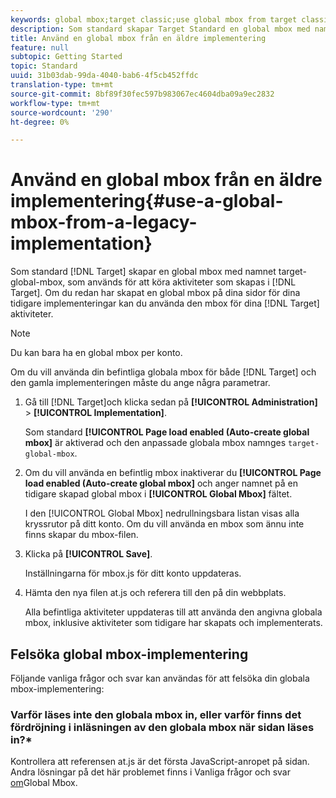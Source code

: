 ```yaml
---
keywords: global mbox;target classic;use global mbox from target classic
description: Som standard skapar Target Standard en global mbox med namnet target-global-mbox, som används för att köra aktiviteter som skapats i Target Standard. Om du redan har skapat en global mbox på sidorna för dina tidigare implementeringar kan du använda den mbox-filen för dina Target Standard-aktiviteter.
title: Använd en global mbox från en äldre implementering
feature: null
subtopic: Getting Started
topic: Standard
uuid: 31b03dab-99da-4040-bab6-4f5cb452ffdc
translation-type: tm+mt
source-git-commit: 8bf89f30fec597b983067ec4604dba09a9ec2832
workflow-type: tm+mt
source-wordcount: '290'
ht-degree: 0%

---
```



# Använd en global mbox från en äldre implementering{#use-a-global-mbox-from-a-legacy-implementation}

Som standard [!DNL Target] skapar en global mbox med namnet target-global-mbox, som används för att köra aktiviteter som skapas i [!DNL Target]. Om du redan har skapat en global mbox på dina sidor för dina tidigare implementeringar kan du använda den mbox för dina [!DNL Target] aktiviteter.

>[!NOTE]
>
>Du kan bara ha en global mbox per konto.

Om du vill använda din befintliga globala mbox för både [!DNL Target] och den gamla implementeringen måste du ange några parametrar.

1. Gå till [!DNL Target]och klicka sedan på **[!UICONTROL Administration]** > **[!UICONTROL Implementation]**.

   Som standard **[!UICONTROL Page load enabled (Auto-create global mbox]** är aktiverad och den anpassade globala mbox namnges `target-global-mbox`.

1. Om du vill använda en befintlig mbox inaktiverar du **[!UICONTROL Page load enabled (Auto-create global mbox]** och anger namnet på en tidigare skapad global mbox i **[!UICONTROL Global Mbox]** fältet.

   I den [!UICONTROL Global Mbox] nedrullningsbara listan visas alla kryssrutor på ditt konto. Om du vill använda en mbox som ännu inte finns skapar du mbox-filen.

1. Klicka på **[!UICONTROL Save]**.

   Inställningarna för mbox.js för ditt konto uppdateras.

1. Hämta den nya filen at.js och referera till den på din webbplats.

   Alla befintliga aktiviteter uppdateras till att använda den angivna globala mbox, inklusive aktiviteter som tidigare har skapats och implementerats.

## Felsöka global mbox-implementering

Följande vanliga frågor och svar kan användas för att felsöka din globala mbox-implementering:

### Varför läses inte den globala mbox in, eller varför finns det fördröjning i inläsningen av den globala mbox när sidan läses in?*

Kontrollera att referensen at.js är det första JavaScript-anropet på sidan. Andra lösningar på det här problemet finns i Vanliga frågor och svar [om](/help/c-implementing-target/c-implementing-target-for-client-side-web/c-target-atjs-faq/global-mbox-frequently-asked-questions.md)Global Mbox.
